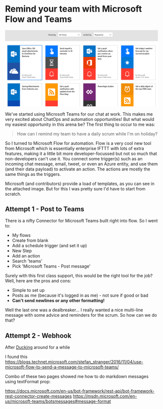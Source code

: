 # Remind your team with Microsoft Flow and Teams

![Flow templates](./remind-your-team-with-microsoft-flow-and-teams/templates-small.png)

We've started using Microsoft Teams for our chat at work. This makes me very excited about ChatOps and automation opportunities! But what would my easiest opportunity in this arena be? The first thing to occur to me was:

 > How can I remind my team to have a daily scrum while I'm on holiday?
 
So I turned to Microsoft Flow for automation. Flow is a very cool new tool from Microsoft which is essentially enterprise IFTTT with lots of extra features, making it a little bit more developer-focussed but not so much that non-developers can't use it. You connect some trigger(s) such as an incoming chat message, email, tweet, or even an Azure entity, and use them (and their data payload) to activate an action. The actions are mostly the same things as the triggers.

Microsoft (and contributors) provide a load of templates, as you can see in the attached image. But for this I was pretty sure I'd have to start from scratch.

## Attempt 1 - Post to Teams

There is a nifty Connector for Microsoft Teams built right into flow. So I went to:

 * My flows
 * Create from blank
 * Add a schedule trigger (and set it up)
 * New Step
 * Add an action
 * Search 'teams' 
 * Pick 'Microsoft Teams - Post message'
 
Surely with this first class support, this would be the right tool for the job? Well, here are the pros and cons:

 - Simple to set up
 - Posts as me (because it's logged in as me) - not sure if good or bad
 - **Can't send newlines or any other formatting!**
 
Well the last one was a dealbreaker... I really wanted a nice multi-line message with some advice and reminders for the scrum. So how can we do that?

## Attempt 2 - Webhook

After [Ducking][ddg] around for a while 

I found this
https://blogs.technet.microsoft.com/stefan_stranger/2016/11/04/use-microsoft-flow-to-send-a-message-to-microsoft-teams/


[ddg]: https://duckduckgo.com

Combo of these two pages showed me how to do markdown messages using textFormat prop:

https://docs.microsoft.com/en-us/bot-framework/rest-api/bot-framework-rest-connector-create-messages
https://msdn.microsoft.com/en-us/microsoft-teams/botsmessages#message-format